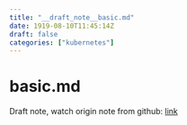 ```yaml
---
title: "__draft_note__basic.md"
date: 1919-08-10T11:45:14Z
draft: false
categories: ["kubernetes"]
---
```


# basic.md

Draft note, watch origin note from github: [link](https://github.com/tinghaolai/just-random-note/blob/master/kubernetes/basic.md)